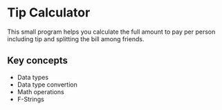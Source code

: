 # Tip Calculator

This small program helps you calculate the full amount to pay per person including tip and
splitting the bill among friends.


## Key concepts

- Data types
- Data type convertion
- Math operations
- F-Strings
